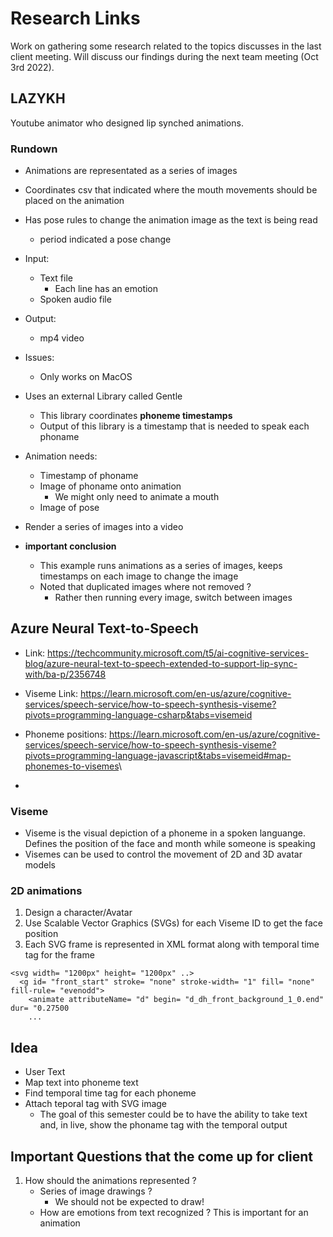 # Research Links

Work on gathering some research related to the topics discusses in the last client meeting. Will discuss our findings during the next team meeting (Oct 3rd 2022).

## LAZYKH

Youtube animator who designed lip synched animations.

### Rundown

- Animations are representated as a series of images

- Coordinates csv that indicated where the mouth movements should be placed on the animation

- Has pose rules to change the animation image as the text is being read
  - period indicated a pose change

- Input:
  - Text file
    - Each line has an emotion
  - Spoken audio file
- Output:
  - mp4 video
- Issues:
  - Only works on MacOS
- Uses an external Library called Gentle
  - This library coordinates **phoneme timestamps**  
  - Output of this library is a timestamp that is needed to speak each phoname
- Animation needs:
  - Timestamp of phoname
  - Image of phoname onto animation
    - We might only need to animate a mouth
  - Image of pose
- Render a series of images into a video

- **important conclusion**
  - This example runs animations as a series of images, keeps timestamps on each image to change the image
  - Noted that duplicated images where not removed ?
    - Rather then running every image, switch between images

## Azure Neural Text-to-Speech

- Link: <https://techcommunity.microsoft.com/t5/ai-cognitive-services-blog/azure-neural-text-to-speech-extended-to-support-lip-sync-with/ba-p/2356748>

- Viseme Link: <https://learn.microsoft.com/en-us/azure/cognitive-services/speech-service/how-to-speech-synthesis-viseme?pivots=programming-language-csharp&tabs=visemeid>

- Phoneme positions: <https://learn.microsoft.com/en-us/azure/cognitive-services/speech-service/how-to-speech-synthesis-viseme?pivots=programming-language-javascript&tabs=visemeid#map-phonemes-to-visemes>\
-

### Viseme

- Viseme is the visual depiction of a phoneme in a spoken languange. Defines the position of the face and month while someone is speaking
- Visemes can be used to control the movement of 2D and 3D avatar models

### 2D animations

1. Design a character/Avatar
2. Use Scalable Vector Graphics (SVGs) for each Viseme ID to get the face position
3. Each SVG frame is represented in XML format along with temporal time tag for the frame 

```
<svg width= "1200px" height= "1200px" ..>
  <g id= "front_start" stroke= "none" stroke-width= "1" fill= "none" fill-rule= "evenodd">
    <animate attributeName= "d" begin= "d_dh_front_background_1_0.end" dur= "0.27500
    ...
```


## Idea

- User Text
- Map text into phoneme text
- Find temporal time tag for each phoneme
- Attach teporal tag with SVG image
  - The goal of this semester could be to have the ability to take text and, in live, show the phoname tag with the temporal output

## Important Questions that the come up for client

1. How should the animations represented ?
    - Series of image drawings ?
      - We should not be expected to draw!
    - How are emotions from text recognized ? This is important for an animation
